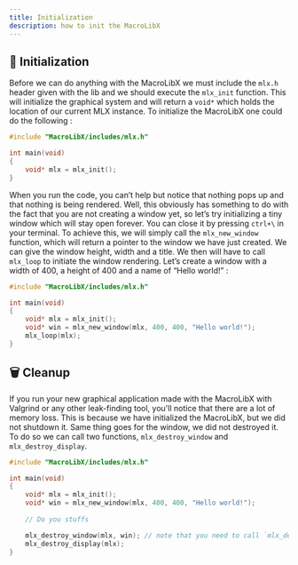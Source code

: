 ```yaml
---
title: Initialization
description: how to init the MacroLibX
---
```


## 🚀 Initialization
Before we can do anything with the MacroLibX we must include the `mlx.h` header given with the lib and we should execute the `mlx_init` function.
This will initialize the graphical system and will return a `void*` which holds the location of our current MLX instance.
To initialize the MacroLibX one could do the following :

```c
#include "MacroLibX/includes/mlx.h"

int main(void)
{
    void* mlx = mlx_init();
}
```

When you run the code, you can’t help but notice that nothing pops up and that nothing is being rendered.
Well, this obviously has something to do with the fact that you are not creating a window yet, so let’s try initializing a tiny window which will stay open forever.
You can close it by pressing `ctrl+\` in your terminal. To achieve this, we will simply call the `mlx_new_window` function, which will return a pointer to the window we have just created.
We can give the window height, width and a title. We then will have to call `mlx_loop` to initiate the window rendering. Let’s create a window with a width of 400, a height of 400 and a name of “Hello world!” :

```c
#include "MacroLibX/includes/mlx.h"

int main(void)
{
    void* mlx = mlx_init();
    void* win = mlx_new_window(mlx, 400, 400, "Hello world!");
    mlx_loop(mlx);
}
```

## 🗑️ Cleanup
If you run your new graphical application made with the MacroLibX with Valgrind or any other leak-finding tool, you'll notice that there are a lot of memory loss.
This is because we have initialized the MacroLibX, but we did not shutdown it. Same thing goes for the window, we did not destroyed it. To do so we can call two functions, 
`mlx_destroy_window` and `mlx_destroy_display`.

```c
#include "MacroLibX/includes/mlx.h"

int main(void)
{
    void* mlx = mlx_init();
    void* win = mlx_new_window(mlx, 400, 400, "Hello world!");
    
    // Do you stuffs

    mlx_destroy_window(mlx, win); // note that you need to call `mlx_destroy_window` before calling `mlx_destroy_display`
    mlx_destroy_display(mlx);
}
```
